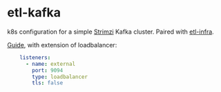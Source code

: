 # etl-kafka

k8s configuration for a simple [Strimzi](https://strimzi.io/) Kafka cluster. Paired with [etl-infra](https://github.com/phdah/etl-infra).

[Guide](https://medium.com/streamingdata/running-kafka-locally-inside-kubernetes-25e84586bbf3), with extension of loadbalancer:
```yaml
    listeners:
      - name: external
        port: 9094
        type: loadbalancer
        tls: false
```
